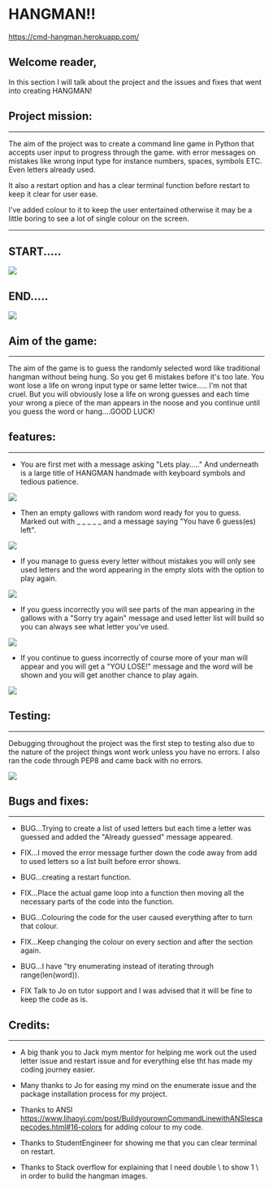 # HANGMAN!!
https://cmd-hangman.herokuapp.com/

## Welcome reader,

In this section I will talk about the project and the issues and fixes that went into creating HANGMAN!

## Project mission:
---

The  aim of the project was to create a command line game in Python that accepts user input to progress through the game. with error messages on mistakes like wrong input type for instance numbers, spaces, symbols ETC. Even letters already used.

It also a restart option and  has a clear terminal function before restart to keep it clear for user ease.

I've added colour to it to keep the user entertained otherwise it may be a little boring to see a lot of single colour on the screen.

---

## START.....
![](images/hangman-start.png)

## END.....
![](images/hangman-end.png)


## Aim of the game:
---

The aim of the game is to guess the randomly selected word like traditional hangman without being hung. So you get 6 mistakes before it's too late. You wont lose a life on wrong input type or same letter twice..... I'm not that cruel. But you will obviously lose a life on wrong guesses and each time your wrong a piece of the man appears in the noose and you continue until you guess the word or hang....GOOD LUCK!


## features:
---

- You are first met with a message asking "Lets play....."
And underneath is a large title of HANGMAN handmade with keyboard symbols and tedious patience.

![](images/hangman-title.png)

- Then an empty gallows with random word ready for you to guess. Marked out with _ _ _ _ _ and a message saying "You have 6 guess(es) left".

![](images/hangman-empty.png)

- If you manage to guess every letter without mistakes you will only see used letters and the word appearing in the empty slots with the option to play again.

![](images/hangman-no-errors.png)

- If you guess incorrectly you will see parts of the man appearing in the gallows with a "Sorry try again" message and used letter list will build so you can always see what letter you've used.


![](images/hangman-used-letters.png)

- If you continue to guess incorrectly of course more of your man will appear and you will get a "YOU LOSE!" message and the word will be shown and you will get another chance to play again.

![](images/hangman-too-many-errors.png)

## Testing:
---

Debugging throughout the project was the first step to testing also due to the nature of the project things wont work unless you have no errors. I also ran the code through PEP8 and came back with no errors.

![](images/pep8-test.png)

## Bugs and fixes:
---

- BUG...Trying to create a list of used letters but each time a letter was guessed and added the "Already guessed" message appeared.
- FIX...I moved the error message further down the code away from add to used letters so a list built before error shows.

- BUG...creating a restart function.
- FIX...Place the actual game loop into a function then moving all the necessary parts of the code into the function.

- BUG...Colouring the code for the user caused everything after to turn that colour.
- FIX...Keep changing the colour on every section and after the section again.

- BUG...I have "try enumerating instead of iterating through range(len(word)).
- FIX Talk to Jo on tutor support and I was advised that it will be fine to keep the code as is.

## Credits:
---

- A big thank you to Jack mym mentor for helping me work out the used letter issue and restart issue and for everything else tht has made my coding journey easier.

- Many thanks to Jo for easing my mind on the enumerate issue and the package installation process for my project.

- Thanks to ANSI https://www.lihaoyi.com/post/BuildyourownCommandLinewithANSIescapecodes.html#16-colors  for adding colour to my code.

- Thanks to StudentEngineer for showing me that you can clear terminal on restart.

- Thanks to Stack overflow for explaining that I need double \ to show 1 \ in order to build the hangman images. 